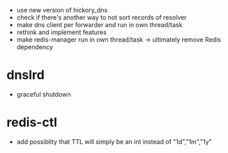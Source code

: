 - use new version of hickory_dns
- check if there's another way to not sort records of resolver
- make dns client per forwarder and run in own thread/task
- rethink and implement features
- make redis-manager run in own thread/task
-> ultimately remove Redis dependency

# dnslrd

- graceful shutdown

# redis-ctl

- add possiblity that TTL will simply be an int instead of "1d","1m","1y" 
